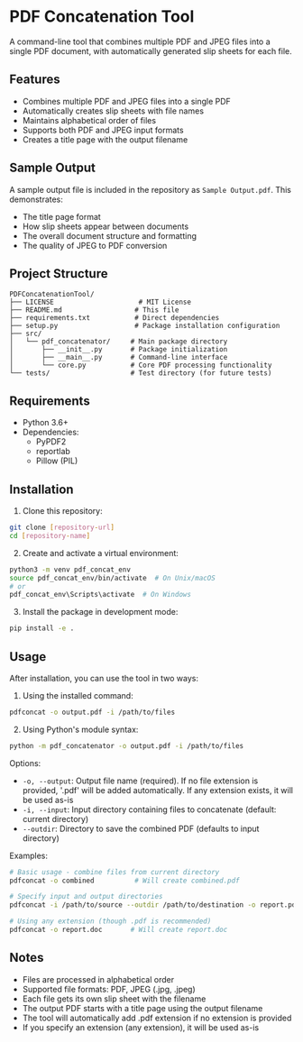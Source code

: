 # PDF Concatenation Tool

A command-line tool that combines multiple PDF and JPEG files into a single PDF document, with automatically generated slip sheets for each file.

## Features

- Combines multiple PDF and JPEG files into a single PDF
- Automatically creates slip sheets with file names
- Maintains alphabetical order of files
- Supports both PDF and JPEG input formats
- Creates a title page with the output filename

## Sample Output

A sample output file is included in the repository as `Sample Output.pdf`. This demonstrates:
- The title page format
- How slip sheets appear between documents
- The overall document structure and formatting
- The quality of JPEG to PDF conversion

## Project Structure

```
PDFConcatenationTool/
├── LICENSE                     # MIT License
├── README.md                  # This file
├── requirements.txt           # Direct dependencies
├── setup.py                   # Package installation configuration
├── src/
│   └── pdf_concatenator/     # Main package directory
│       ├── __init__.py       # Package initialization
│       ├── __main__.py       # Command-line interface
│       └── core.py           # Core PDF processing functionality
└── tests/                    # Test directory (for future tests)
```

## Requirements

- Python 3.6+
- Dependencies:
  - PyPDF2
  - reportlab
  - Pillow (PIL)

## Installation

1. Clone this repository:
```bash
git clone [repository-url]
cd [repository-name]
```

2. Create and activate a virtual environment:
```bash
python3 -m venv pdf_concat_env
source pdf_concat_env/bin/activate  # On Unix/macOS
# or
pdf_concat_env\Scripts\activate  # On Windows
```

3. Install the package in development mode:
```bash
pip install -e .
```

## Usage

After installation, you can use the tool in two ways:

1. Using the installed command:
```bash
pdfconcat -o output.pdf -i /path/to/files
```

2. Using Python's module syntax:
```bash
python -m pdf_concatenator -o output.pdf -i /path/to/files
```

Options:
- `-o, --output`: Output file name (required). If no file extension is provided, '.pdf' will be added automatically. If any extension exists, it will be used as-is
- `-i, --input`: Input directory containing files to concatenate (default: current directory)
- `--outdir`: Directory to save the combined PDF (defaults to input directory)

Examples:
```bash
# Basic usage - combine files from current directory
pdfconcat -o combined          # Will create combined.pdf

# Specify input and output directories
pdfconcat -i /path/to/source --outdir /path/to/destination -o report.pdf

# Using any extension (though .pdf is recommended)
pdfconcat -o report.doc       # Will create report.doc
```

## Notes

- Files are processed in alphabetical order
- Supported file formats: PDF, JPEG (.jpg, .jpeg)
- Each file gets its own slip sheet with the filename
- The output PDF starts with a title page using the output filename
- The tool will automatically add .pdf extension if no extension is provided
- If you specify an extension (any extension), it will be used as-is 